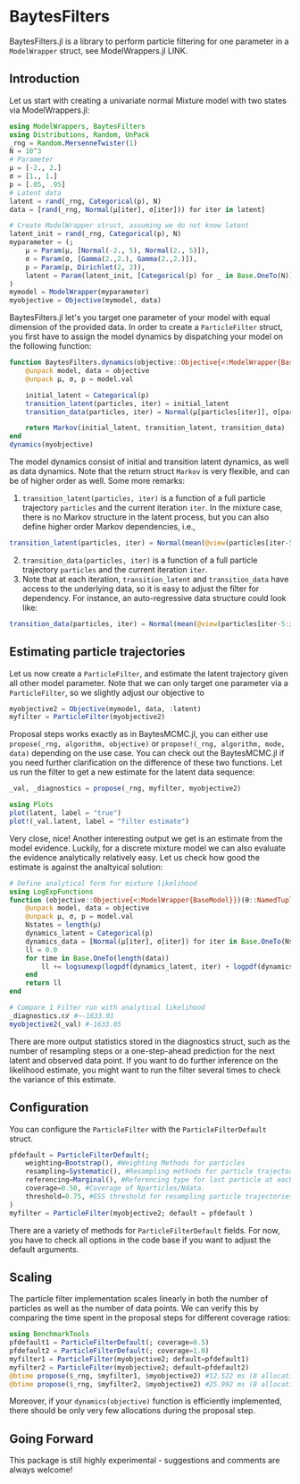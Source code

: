 # BaytesFilters

<!---
![logo](docs/src/assets/logo.svg)

[![Documentation, Stable](xxx)](xxx)
[![Documentation, Latest](xxx)](xxx)
[![CI](xxx)](xxx)
[![Codecov](xxx)](xxx)
[![arXiv article](xxx)](xxx)
-->

BaytesFilters.jl is a library to perform particle filtering for one parameter in a `ModelWrapper` struct, see ModelWrappers.jl LINK.

## Introduction

Let us start with creating a univariate normal Mixture model with two states via ModelWrappers.jl:
```julia
using ModelWrappers, BaytesFilters
using Distributions, Random, UnPack
_rng = Random.MersenneTwister(1)
N = 10^3
# Parameter
μ = [-2., 2.]
σ = [1., 1.]
p = [.05, .95]
# Latent data
latent = rand(_rng, Categorical(p), N)
data = [rand(_rng, Normal(μ[iter], σ[iter])) for iter in latent]

# Create ModelWrapper struct, assuming we do not know latent
latent_init = rand(_rng, Categorical(p), N)
myparameter = (;
    μ = Param(μ, [Normal(-2., 5), Normal(2., 5)]),
    σ = Param(σ, [Gamma(2.,2.), Gamma(2.,2.)]),
    p = Param(p, Dirichlet(2, 2)),
    latent = Param(latent_init, [Categorical(p) for _ in Base.OneTo(N)]),
)
mymodel = ModelWrapper(myparameter)
myobjective = Objective(mymodel, data)
```

BaytesFilters.jl let's you target one parameter of your model with equal dimension of the provided data. In order to create a `ParticleFilter` struct, you first have to assign the model dynamics by dispatching your model on the following function:

```julia
function BaytesFilters.dynamics(objective::Objective{<:ModelWrapper{BaseModel}})
    @unpack model, data = objective
    @unpack μ, σ, p = model.val

    initial_latent = Categorical(p)
    transition_latent(particles, iter) = initial_latent
    transition_data(particles, iter) = Normal(μ[particles[iter]], σ[particles[iter]])

    return Markov(initial_latent, transition_latent, transition_data)
end
dynamics(myobjective)
```

The model dynamics consist of initial and transition latent dynamics, as well as data dynamics. Note that the return struct `Markov` is very flexible, and can be of higher order as well. Some more remarks:
1. `transition_latent(particles, iter)` is a function of a full particle trajectory `particles` and the current iteration `iter`. In the mixture case, there is no Markov structure in the latent process, but
you can also define higher order Markov dependencies, i.e.,
```julia
transition_latent(particles, iter) = Normal(mean(@view(particles[iter-5:iter-1])), 1)
```
2. `transition_data(particles, iter)` is a function of a full particle trajectory `particles` and the current iteration `iter`.
3. Note that at each iteration, `transition_latent` and `transition_data` have access to the underlying data, so it is easy to adjust the filter for dependency. For instance, an auto-regressive data structure could look like:
```julia
transition_data(particles, iter) = Normal(mean(@view(particles[iter-5:iter-1])), mean(@view(data[iter-2:iter-1])))
```

## Estimating particle trajectories
Let us now create a `ParticleFilter`, and estimate the latent trajectory given all other model parameter. Note that we can only target one parameter via a `ParticleFilter`, so we slightly adjust our objective to
```julia
myobjective2 = Objective(mymodel, data, :latent)
myfilter = ParticleFilter(myobjective2)
```
Proposal steps works exactly as in BaytesMCMC.jl, you can either use `propose(_rng, algorithm, objective)` or `propose!(_rng, algorithm, mode, data)` depending on the use case. You can check out the BaytesMCMC.jl if you need further clarification on the difference of these two functions. Let us run the filter to get a new estimate for the latent data sequence:
```julia
_val, _diagnostics = propose(_rng, myfilter, myobjective2)

using Plots
plot(latent, label = "true")
plot!(_val.latent, label = "filter estimate")
```
Very close, nice! Another interesting output we get is an estimate from the model evidence. Luckily, for a discrete mixture model we can also evaluate the evidence analytically relatively easy. Let us check how good the estimate is against the analtyical solution:
```julia
# Define analytical form for mixture likelihood
using LogExpFunctions
function (objective::Objective{<:ModelWrapper{BaseModel}})(θ::NamedTuple)
    @unpack model, data = objective
    @unpack μ, σ, p = model.val
    Nstates = length(μ)
    dynamics_latent = Categorical(p)
    dynamics_data = [Normal(μ[iter], σ[iter]) for iter in Base.OneTo(Nstates)]
    ll = 0.0
    for time in Base.OneTo(length(data))
        ll += logsumexp(logpdf(dynamics_latent, iter) + logpdf(dynamics_data[iter], data[time]) for iter in Base.OneTo(Nstates))
    end
    return ll
end

# Compare 1 Filter run with analytical likelihood
_diagnostics.ℓℒ #~-1633.01
myobjective2(_val) #-1633.05
```
There are more output statistics stored in the diagnostics struct, such as the number of resampling steps or a one-step-ahead prediction for the next latent and observed data point. If you want to do further inference on the likelihood estimate, you might want to run the filter several times to check the variance of this estimate.

## Configuration

You can configure the `ParticleFilter` with the `ParticleFilterDefault` struct.
```julia
pfdefault = ParticleFilterDefault(;
    weighting=Bootstrap(), #Weighting Methods for particles
    resampling=Systematic(), #Resampling methods for particle trajectories
    referencing=Marginal(), #Referencing type for last particle at each iteration - either Conditional, Ancestral or Marginal Implementation.
    coverage=0.50, #Coverage of Nparticles/Ndata.
    threshold=0.75, #ESS threshold for resampling particle trajectories.
)
myfilter = ParticleFilter(myobjective2; default = pfdefault )
```

There are a variety of methods for `ParticleFilterDefault` fields. For now, you have to check all options in the code base if you want to adjust the default arguments.

## Scaling

The particle filter implementation scales linearly in both the number of particles as well as the number of data points. We can verify this by comparing the time spent in the proposal steps for different coverage ratios:
```julia
using BenchmarkTools
pfdefault1 = ParticleFilterDefault(; coverage=0.5)
pfdefault2 = ParticleFilterDefault(; coverage=1.0)
myfilter1 = ParticleFilter(myobjective2; default=pfdefault1)
myfilter2 = ParticleFilter(myobjective2; default=pfdefault2)
@btime propose($_rng, $myfilter1, $myobjective2) #12.522 ms (8 allocations: 16.20 KiB)
@btime propose($_rng, $myfilter2, $myobjective2) #25.992 ms (8 allocations: 16.20 KiB)
```
Moreover, if your `dynamics(objective)` function is efficiently implemented, there should be only very few allocations during the proposal step.

## Going Forward

This package is still highly experimental - suggestions and comments are always welcome!

<!---
# Citing Baytes.jl

If you use Baytes.jl for your own research, please consider citing the following publication: ...
-->

